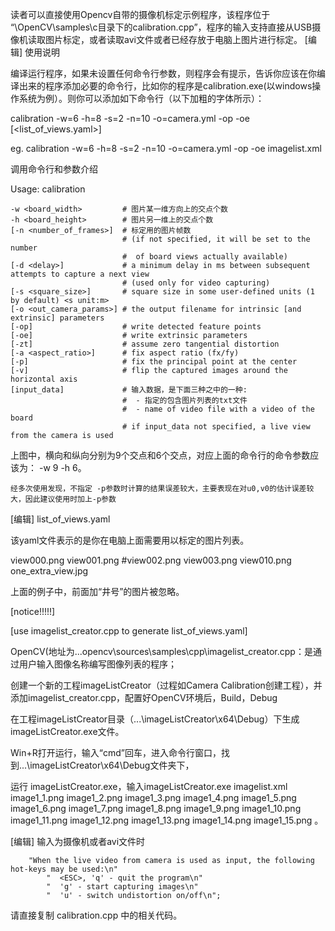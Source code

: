 

读者可以直接使用Opencv自带的摄像机标定示例程序，该程序位于 “\OpenCV\samples\c目录下的calibration.cpp”，程序的输入支持直接从USB摄像机读取图片标定，或者读取avi文件或者已经存放于电脑上图片进行标定。
[编辑]
使用说明

编译运行程序，如果未设置任何命令行参数，则程序会有提示，告诉你应该在你编译出来的程序添加必要的命令行，比如你的程序是calibration.exe(以windows操作系统为例）。则你可以添加如下命令行（以下加粗的字体所示）：

calibration -w=6 -h=8 -s=2 -n=10 -o=camera.yml -op -oe [<list_of_views.yaml>]

eg.
calibration -w=6 -h=8 -s=2 -n=10 -o=camera.yml -op -oe imagelist.xml

调用命令行和参数介绍

Usage: calibration

    -w <board_width>         # 图片某一维方向上的交点个数
    -h <board_height>        # 图片另一维上的交点个数
    [-n <number_of_frames>]  # 标定用的图片帧数
                             # (if not specified, it will be set to the number
                             #  of board views actually available)
    [-d <delay>]             # a minimum delay in ms between subsequent attempts to capture a next view
                             # (used only for video capturing)
    [-s <square_size>]       # square size in some user-defined units (1 by default) <s unit:m>
    [-o <out_camera_params>] # the output filename for intrinsic [and extrinsic] parameters
    [-op]                    # write detected feature points
    [-oe]                    # write extrinsic parameters
    [-zt]                    # assume zero tangential distortion
    [-a <aspect_ratio>]      # fix aspect ratio (fx/fy)
    [-p]                     # fix the principal point at the center
    [-v]                     # flip the captured images around the horizontal axis
    [input_data]             # 输入数据，是下面三种之中的一种:
                             #  - 指定的包含图片列表的txt文件
                             #  - name of video file with a video of the board
                             # if input_data not specified, a live view from the camera is used



上图中，横向和纵向分别为9个交点和6个交点，对应上面的命令行的命令参数应该为： -w 9 -h 6。

    经多次使用发现，不指定 -p参数时计算的结果误差较大，主要表现在对u0,v0的估计误差较大，因此建议使用时加上-p参数


[编辑]
list_of_views.yaml

该yaml文件表示的是你在电脑上面需要用以标定的图片列表。

view000.png
view001.png
#view002.png
view003.png
view010.png
one_extra_view.jpg

上面的例子中，前面加“井号”的图片被忽略。

[notice!!!!!]

[use imagelist_creator.cpp to generate list_of_views.yaml]
     
 OpenCV(地址为...opencv\sources\samples\cpp\imagelist_creator.cpp：是通过用户输入图像名称编写图像列表的程序；

创建一个新的工程imageListCreator（过程如Camera Calibration创建工程），并添加imagelist_creator.cpp，配置好OpenCV环境后，Build，Debug

在工程imageListCreator目录（...\imageListCreator\x64\Debug）下生成imageListCreator.exe文件。

Win+R打开运行，输入“cmd”回车，进入命令行窗口，找到...\imageListCreator\x64\Debug文件夹下，

运行 imageListCreator.exe，输入imageListCreator.exe imagelist.xml  image1_1.png image1_2.png image1_3.png image1_4.png image1_5.png image1_6.png image1_7.png image1_8.png image1_9.png image1_10.png  image1_11.png image1_12.png image1_13.png image1_14.png image1_15.png  。



[编辑]
输入为摄像机或者avi文件时

        "When the live video from camera is used as input, the following hot-keys may be used:\n"
            "  <ESC>, 'q' - quit the program\n"
            "  'g' - start capturing images\n"
            "  'u' - switch undistortion on/off\n";



请直接复制 calibration.cpp 中的相关代码。 

